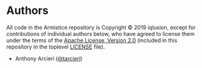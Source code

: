 # Authors

All code in the Armistice repository is Copyright © 2019 iqlusion, except for
contributions of individual authors below, who have agreed to license them
under the terms of the [Apache License, Version 2.0]
(included in this repository in the toplevel [LICENSE] file).

[Apache License, Version 2.0]: https://www.apache.org/licenses/LICENSE-2.0
[LICENSE]: https://github.com/iqlusioninc/armistice/blob/develop/LICENSE

- Anthony Arcieri ([@tarcieri](https://github.com/tarcieri))
